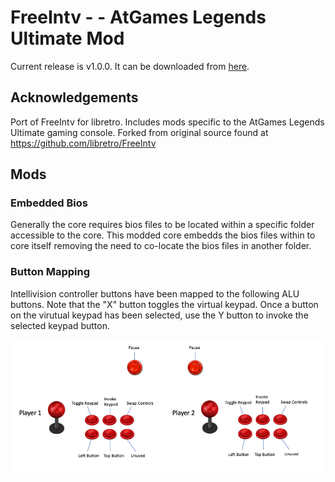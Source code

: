 # FreeIntv - - AtGames Legends Ultimate Mod
Current release is v1.0.0.  It can be downloaded from [here](https://github.com/gm2552/FreeIntv/releases/download/1.0.0/freeintv_libretro_alu_alpha-1.so).

## Acknowledgements 
Port of FreeIntv for libretro.  Includes mods specific to the AtGames Legends Ultimate gaming console.  Forked from original source found at https://github.com/libretro/FreeIntv

## Mods

### Embedded Bios

Generally the core requires bios files to be located within a specific folder accessible to the core.  This modded core embedds the bios files within to core itself removing the need to co-locate the bios files in another folder.

### Button Mapping

Intellivision controller buttons have been mapped to the following ALU buttons.  Note that the "X" button toggles the virtual keypad.  Once a button on the virutual keypad has been selected, use the Y button to invoke the selected keypad button.

![Buttons](FreeIntvControls.png)
